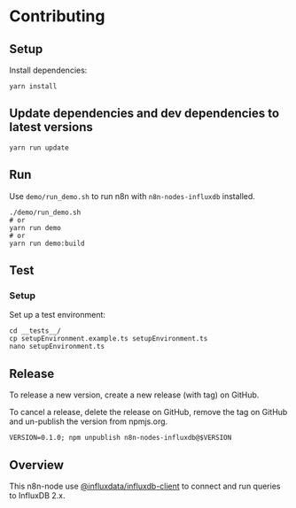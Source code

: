 # Contributing

## Setup

Install dependencies:

```shell
yarn install
```

## Update dependencies and dev dependencies to latest versions

```shell
yarn run update
```

## Run

Use `demo/run_demo.sh` to run n8n with `n8n-nodes-influxdb` installed.

```shell
./demo/run_demo.sh
# or
yarn run demo
# or
yarn run demo:build
```

## Test

### Setup

Set up a test environment:

```shell
cd __tests__/
cp setupEnvironment.example.ts setupEnvironment.ts
nano setupEnvironment.ts
```

## Release

To release a new version, create a new release (with tag) on GitHub.

To cancel a release, delete the release on GitHub, remove the tag on GitHub and un-publish the version from npmjs.org.

```shell
VERSION=0.1.0; npm unpublish n8n-nodes-influxdb@$VERSION
```

## Overview

This n8n-node use [@influxdata/influxdb-client](https://github.com/influxdata/influxdb-client-js) to connect and run
queries to InfluxDB 2.x.

